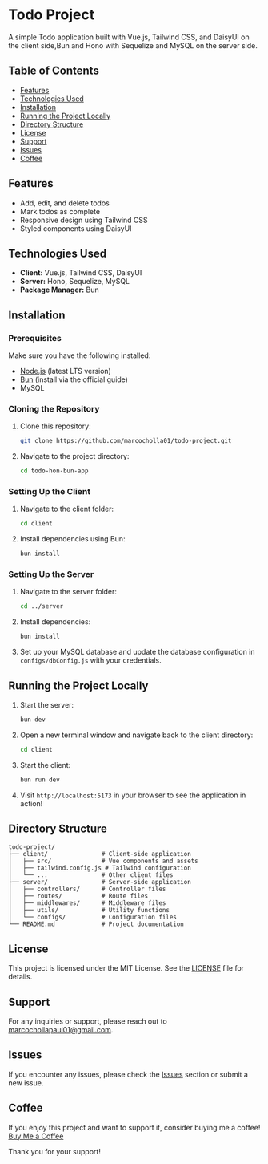 # Todo Project 

A simple Todo application built with Vue.js, Tailwind CSS, and DaisyUI on the client side,Bun and Hono with Sequelize and MySQL on the server side.

## Table of Contents

- [Features](#features)
- [Technologies Used](#technologies-used)
- [Installation](#installation)
- [Running the Project Locally](#running-the-project-locally)
- [Directory Structure](#directory-structure)
- [License](#license)
- [Support](#support)
- [Issues](#issues)
- [Coffee](#coffee)

## Features

- Add, edit, and delete todos
- Mark todos as complete
- Responsive design using Tailwind CSS
- Styled components using DaisyUI

## Technologies Used

- **Client:** Vue.js, Tailwind CSS, DaisyUI
- **Server:** Hono, Sequelize, MySQL
- **Package Manager:** Bun

## Installation

### Prerequisites

Make sure you have the following installed:

- [Node.js](https://nodejs.org/) (latest LTS version)
- [Bun](https://bun.sh/) (install via the official guide)
- MySQL

### Cloning the Repository

1. Clone this repository:

   ```bash
   git clone https://github.com/marcocholla01/todo-project.git
   ```

2. Navigate to the project directory:

   ```bash
   cd todo-hon-bun-app
   ```

### Setting Up the Client

1. Navigate to the client folder:

   ```bash
   cd client
   ```

2. Install dependencies using Bun:

   ```bash
   bun install
   ```

### Setting Up the Server

1. Navigate to the server folder:

   ```bash
   cd ../server
   ```

2. Install dependencies:

   ```bash
   bun install
   ```

3. Set up your MySQL database and update the database configuration in `configs/dbConfig.js` with your credentials.

## Running the Project Locally

1. Start the server:

   ```bash
   bun dev
   ```

2. Open a new terminal window and navigate back to the client directory:

   ```bash
   cd client
   ```

3. Start the client:

   ```bash
   bun run dev
   ```

4. Visit `http://localhost:5173` in your browser to see the application in action!

## Directory Structure

```
todo-project/
├── client/               # Client-side application
│   ├── src/              # Vue components and assets
│   ├── tailwind.config.js # Tailwind configuration
│   └── ...               # Other client files
├── server/               # Server-side application
│   ├── controllers/      # Controller files
│   ├── routes/           # Route files
│   ├── middlewares/      # Middleware files
│   ├── utils/            # Utility functions
│   └── configs/          # Configuration files
└── README.md             # Project documentation
```

## License

This project is licensed under the MIT License. See the [LICENSE](LICENSE) file for details.

## Support

For any inquiries or support, please reach out to [marcochollapaul01@gmail.com](mailto:marcochollapaul01@gmail.com).

## Issues

If you encounter any issues, please check the [Issues](https://github.com/marcocholla01/todo-project/issues) section or submit a new issue.

## Coffee

If you enjoy this project and want to support it, consider buying me a coffee! [Buy Me a Coffee](https://www.buymeacoffee.com/marcocholla01)

Thank you for your support!
```